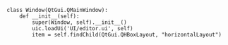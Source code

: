     class Window(QtGui.QMainWindow):
        def __init__(self):
            super(Window, self).__init__()
            uic.loadUi('UI/editor.ui', self)
            item = self.findChild(QtGui.QHBoxLayout, "horizontalLayout")